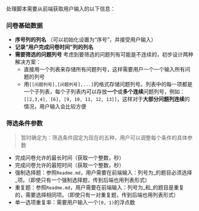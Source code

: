 处理脚本需要从前端获取用户输入的以下信息：
### 问卷基础数据
* **序号列的列名** （可以初始化设置为“序号”，并接受用户输入）
* **记录“用户完成问卷时间”列的列名**
* **需要筛选的问题列号** 考虑到要筛选的问题列有可能是不连续的，初步设计两种解决方案：
  * 直接用一个列表来存储所有问题列号，这样需要用户一个一个输入所有问题的列号
  * 用`[[问题列号],[问题列号],...]`的格式存储问题列号。列表中的每一项都是一个子列表，每个子列表内可以存放**一个**或**多个连续**问题列号，例如：`[[2,3,4], [6], [9, 10, 11, 12, 13]]`，这样对于**大部分问题列连续**的情况，用户输入会比较方便

### 筛选条件参数
> 暂时确定为：筛选条件固定为现在的五种，用户可以调整每个条件的具体参数
* 完成问卷允许的最长时间（获取一个整数，秒）
* 完成问卷允许的最短时间（获取一个整数，秒）
* 强制选择题：参照`Readme.md`，用户需要在前端输入：列号为_的题目必须选择_项。（即使只有一个强制选择题，传到后端也用列表形式）
* 重复题：参照`Readme.md`，用户需要在前端输入：列号为_和_的题目是重复的，需要选择相同项。（即使只有一对重复题，传到后端也用列表形式）
* 单一选项重复率：需要用户输入一个`[0, 1)`的浮点数